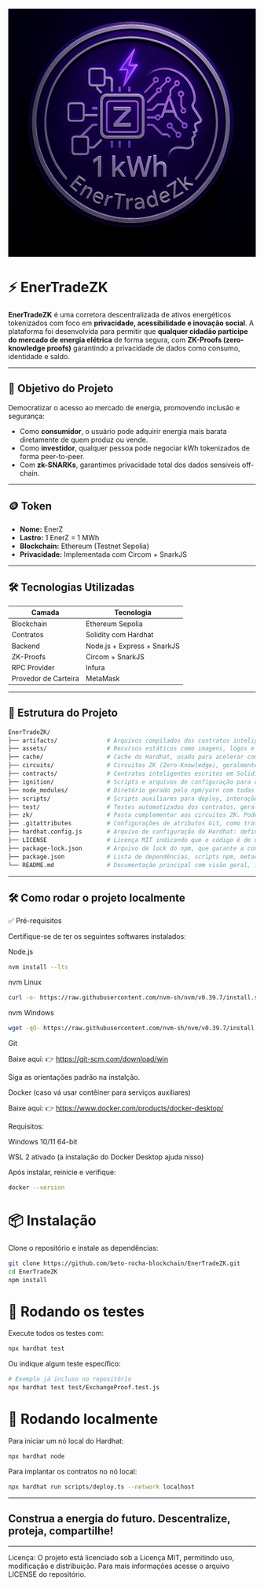 ![EnerTradeZK](assets/image.jpeg)

# ⚡ EnerTradeZK

**EnerTradeZK** é uma corretora descentralizada de ativos energéticos tokenizados com foco em **privacidade, acessibilidade e inovação social**. A plataforma foi desenvolvida para permitir que **qualquer cidadão participe do mercado de energia elétrica** de forma segura, com **ZK-Proofs (zero-knowledge proofs)** garantindo a privacidade de dados como consumo, identidade e saldo.

---

## 🔋 Objetivo do Projeto

Democratizar o acesso ao mercado de energia, promovendo inclusão e segurança:
- Como **consumidor**, o usuário pode adquirir energia mais barata diretamente de quem produz ou vende.
- Como **investidor**, qualquer pessoa pode negociar kWh tokenizados de forma peer-to-peer.
- Com **zk-SNARKs**, garantimos privacidade total dos dados sensíveis off-chain.

---

## 🪙 Token

- **Nome:** EnerZ
- **Lastro:** 1 EnerZ = 1 MWh
- **Blockchain:** Ethereum (Testnet Sepolia)
- **Privacidade:** Implementada com Circom + SnarkJS

---

## 🛠️ Tecnologias Utilizadas

| Camada              | Tecnologia                             |
|---------------------|----------------------------------------|
| Blockchain          | Ethereum Sepolia                       |
| Contratos           | Solidity com Hardhat                   |
| Backend             | Node.js + Express + SnarkJS            |
| ZK-Proofs           | Circom + SnarkJS                       |
| RPC Provider        | Infura                                 |
| Provedor de Carteira| MetaMask                               |

---

## 📁 Estrutura do Projeto

```bash
EnerTradeZK/
├── artifacts/              # Arquivos compilados dos contratos inteligentes gerados pelo Hardhat (bytecode, ABIs, etc.).
├── assets/                 # Recursos estáticos como imagens, logos e ícones usados na interface ou documentação.
├── cache/                  # Cache do Hardhat, usado para acelerar compilações e execuções repetidas.
├── circuits/               # Circuitos ZK (Zero-Knowledge), geralmente escritos em linguagens como Circom. Contêm as lógicas de verificação privada.
├── contracts/              # Contratos inteligentes escritos em Solidity. Aqui estão os contratos que definem a lógica de tokenização de energia, mercado, etc.
├── ignition/               # Scripts e arquivos de configuração para o **Ignition** do Hardhat (ferramenta moderna de deploy e testes automáticos).
├── node_modules/           # Diretório gerado pelo npm/yarn com todas as dependências do projeto instaladas.
├── scripts/                # Scripts auxiliares para deploy, interações com contratos ou geração de provas ZK. Executados via Hardhat.
├── test/                   # Testes automatizados dos contratos, geralmente escritos em JavaScript ou TypeScript usando frameworks como Mocha/Chai.
├── zk/                     # Pasta complementar aos circuitos ZK. Pode conter provas geradas, verificadores, setups de trusted setup, etc.
├── .gitattributes          # Configurações de atributos Git, como tratamento de arquivos de texto e merge.
├── hardhat.config.js       # Arquivo de configuração do Hardhat: define paths, redes, compilador, plugins, etc.
├── LICENSE                 # Licença MIT indicando que o código é de uso livre com atribuição.
├── package-lock.json       # Arquivo de lock do npm, que garante a consistência das versões de dependências.
├── package.json            # Lista de dependências, scripts npm, metadados do projeto.
└── README.md               # Documentação principal com visão geral, instruções de uso, instalação e exemplos.

```

---

## 🛠️ Como rodar o projeto localmente

✅ Pré-requisitos

Certifique-se de ter os seguintes softwares instalados:

Node.js
```bash
nvm install --lts
```

nvm Linux
```bash
curl -o- https://raw.githubusercontent.com/nvm-sh/nvm/v0.39.7/install.sh | bash
```

nvm Windows
```bash
wget -qO- https://raw.githubusercontent.com/nvm-sh/nvm/v0.39.7/install.sh | bash
```

Git

Baixe aqui:
👉 https://git-scm.com/download/win

Siga as orientações padrão na instalção.

Docker (caso vá usar contêiner para serviços auxiliares)

Baixe aqui:
👉 https://www.docker.com/products/docker-desktop/

Requisitos:

Windows 10/11 64-bit

WSL 2 ativado (a instalação do Docker Desktop ajuda nisso)

Após instalar, reinicie e verifique:

```bash
docker --version
```

# 📦 Instalação
Clone o repositório e instale as dependências:

```bash
git clone https://github.com/beto-rocha-blockchain/EnerTradeZK.git
cd EnerTradeZK
npm install
```

# 🧪 Rodando os testes

Execute todos os testes com:

```bash
npx hardhat test
```

Ou indique algum teste específico:

```bash
# Exemplo já incluso no repositório
npx hardhat test test/ExchangeProof.test.js
```

# 🚀 Rodando localmente

Para iniciar um nó local do Hardhat:

```bash
npx hardhat node
```

Para implantar os contratos no nó local:

```bash
npx hardhat run scripts/deploy.ts --network localhost
```

---

## Construa a energia do futuro. Descentralize, proteja, compartilhe!

---

Licença: O projeto está licenciado sob a Licença MIT, permitindo uso, modificação e distribuição. Para mais informações acesse o arquivo LICENSE do repositório.
